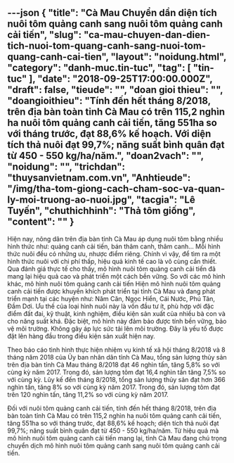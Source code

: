 ---json
{
    "title": "Cà Mau Chuyển dần diện tích nuôi tôm quảng canh sang nuôi tôm quảng canh cải tiến",
    "slug": "ca-mau-chuyen-dan-dien-tich-nuoi-tom-quang-canh-sang-nuoi-tom-quang-canh-cai-tien",
    "layout": "noidung.html",
    "category": "danh-muc.tin-tuc",
    "tag": [
        "tin-tuc"
    ],
    "date": "2018-09-25T17:00:00.000Z",
    "draft": false,
    "tieude": "",
    "doan gioi thieu": "",
    "doangioithieu": "Tính đến hết tháng 8/2018, trên địa bàn toàn tỉnh Cà Mau có trên 115,2 nghìn ha nuôi tôm quảng canh cải tiến, tăng 551ha so với tháng trước, đạt 88,6% kế hoạch. Với diện tích thả nuôi đạt 99,7%; năng suất bình quân đạt từ 450 - 550 kg/ha/năm.",
    "doan2vach": "",
    "noidung": "",
    "trichdan": "thuysanvietnam.com.vn",
    "Anhtieude": "/img/tha-tom-giong-cach-cham-soc-va-quan-ly-moi-truong-ao-nuoi.jpg",
    "tacgia": "Lê Tuyến",
    "chuthichhinh": "Thả tôm giống",
    "__content__": ""
}
---
<p>Hiện nay, n&ocirc;ng d&acirc;n tr&ecirc;n địa bàn tỉnh Cà Mau áp dụng nu&ocirc;i t&ocirc;m bằng nhiều h&igrave;nh thức như: quảng canh cải tiến, b&aacute;n th&acirc;m canh, th&acirc;m canh&hellip; Mỗi h&igrave;nh thức nu&ocirc;i đều c&oacute; những ưu, nhược điểm ri&ecirc;ng. Ch&iacute;nh v&igrave; vậy, để t&igrave;m ra một h&igrave;nh thức nu&ocirc;i với chi ph&iacute; thấp, hiệu quả kinh tế cao l&agrave; v&ocirc; c&ugrave;ng cần thiết. Qua đánh giá thực t&ecirc;́ cho th&acirc;́y, m&ocirc; h&igrave;nh nu&ocirc;i t&ocirc;m quảng canh cải tiến đã mang lại hi&ecirc;̣u quả cao và phát tri&ecirc;̉n m&ocirc;̣t cách b&ecirc;̀n vững. So với các m&ocirc; hình khác, m&ocirc; hình nu&ocirc;i t&ocirc;m quảng canh cải ti&ecirc;́n Hi&ecirc;̣n m&ocirc; h&igrave;nh nu&ocirc;i t&ocirc;m quảng canh cải tiến được khuyến kh&iacute;ch ph&aacute;t triển tại tỉnh C&agrave; Mau và đang ph&aacute;t triển mạnh tại các huyện như: Năm Căn, Ngọc Hiển, C&aacute;i Nước, Ph&uacute; T&acirc;n, Đầm Dơi. Ưu thế của loại h&igrave;nh nu&ocirc;i n&agrave;y l&agrave; vốn đầu tư &iacute;t, ph&ugrave; hợp với đặc điểm đất đai, kỹ thuật, kinh nghiệm, điều kiện sản xuất của nhiều b&agrave; con v&agrave; cho năng suất kh&aacute;. Đặc biệt, m&ocirc; h&igrave;nh n&agrave;y đảm bảo được t&iacute;nh bền vững, bảo vệ m&ocirc;i trường. Kh&ocirc;ng g&acirc;y áp lực sức tải l&ecirc;n m&ocirc;i trường. Đ&acirc;y l&agrave; yếu tố được đặt l&ecirc;n h&agrave;ng đầu trong điều kiện sản xuất hiện nay.</p>

<p>Theo báo cáo tình hình thực hi&ecirc;̣n nhi&ecirc;̣m vụ kinh t&ecirc;́ xã h&ocirc;̣i tháng 8/2018 và 8 tháng năm 2018 của Ủy ban nh&acirc;n d&acirc;n tỉnh Cà Mau, t&ocirc;̉ng sản lượng thủy sản tr&ecirc;n địa bàn tỉnh Cà Mau tháng 8/2018 đạt 46 nghìn t&acirc;́n, tăng 5,8% so với cùng kỳ năm 2017. Trong đó, sản lượng t&ocirc;m đạt 16,4 nghìn t&acirc;́n tăng 7,5% so với cùng kỳ. Lũy k&ecirc;́ đ&ecirc;́n tháng 8/2018, t&ocirc;̉ng sản lượng thủy sản đạt hơn 366 nghìn t&acirc;́n, tăng 8% so với cùng kỳ năm 2017. Trong đó, sản lượng t&ocirc;m đạt tr&ecirc;n 120 nghìn t&acirc;́n, tăng 11,2% so với cùng kỳ năm 2017.</p>

<p>Đ&ocirc;́i với nu&ocirc;i t&ocirc;m quảng canh cải ti&ecirc;́n, t&iacute;nh đến hết th&aacute;ng 8/2018, tr&ecirc;n địa bàn to&agrave;n tỉnh Cà Mau c&oacute; tr&ecirc;n 115,2 nghìn ha nu&ocirc;i t&ocirc;m quảng canh cải tiến, tăng 551ha so với th&aacute;ng trước, đạt 88,6% kế hoạch; diện t&iacute;ch thả nu&ocirc;i đạt 99,7%; năng suất b&igrave;nh qu&acirc;n đạt từ 450 - 550 kg/ha/năm. Từ hi&ecirc;̣u quả mà m&ocirc; hình nu&ocirc;i t&ocirc;m quảng canh cải ti&ecirc;́n mang lại, tỉnh Cà Mau đang chú trọng chuy&ecirc;̉n dịch m&ocirc; hình nu&ocirc;i t&ocirc;m quảng canh sang nu&ocirc;i t&ocirc;m quảng canh cải ti&ecirc;́n.</p>
